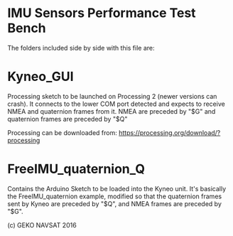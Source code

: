 # IMU Sensors Performance Test Bench

The folders included side by side with this file are:

# Kyneo_GUI

Processing sketch to be launched on Processing 2 (newer versions can crash). It connects to the lower COM port detected and expects to receive NMEA and quaternion  frames from it.
NMEA are preceded by "$G" and quaternion frames are preceded by "$Q"

Processing can be downloaded from: https://processing.org/download/?processing

# FreeIMU_quaternion_Q

Contains the Arduino Sketch to be loaded into the Kyneo unit. It's basically the FreeIMU_quaternion example, modified so that the quaternion frames sent by Kyneo are preceded by "$Q", and NMEA frames are preceded by "$G".

(c) GEKO NAVSAT 2016